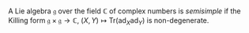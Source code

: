 A Lie algebra $\mathfrak{g}$ over the field $\mathbb{C}$ of complex numbers is *semisimple* if the Killing form $\mathfrak{g} \times \mathfrak{g} \to \mathbb{C}$, $(X, Y) \mapsto \mathrm{Tr}(\mathrm{ad}_X \mathrm{ad}_Y)$ is non-degenerate.
